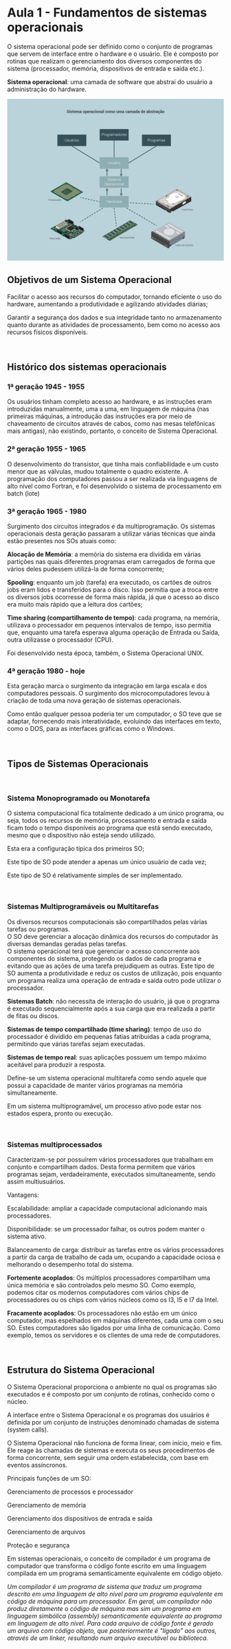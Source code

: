 # Aula 1 - Fundamentos de sistemas operacionais

O sistema operacional pode ser definido como o conjunto de programas que servem de interface entre o hardware e o usuário. Ele é composto por rotinas que realizam o gerenciamento dos diversos componentes do sistema (processador, memória, dispositivos de entrada e saída etc.).

**Sistema operacional**: uma camada de software que abstrai do usuário a administração do hardware.

![Sistema operacional como uma camada de abstração](/media/sistemas_operacionais/sistemaoperacional-camada-de-abstracao.png)

## Objetivos de um Sistema Operacional

Facilitar o acesso aos recursos do computador, tornando eficiente o uso do hardware, aumentando a produtividade e agilizando atividades diárias;

Garantir a segurança dos dados e sua integridade tanto no armazenamento quanto durante as atividades de processamento, bem como no acesso aos recursos físicos disponíveis.

 </br>
 
## Histórico dos sistemas operacionais

### 1ª geração 1945 - 1955

Os usuários tinham completo acesso ao hardware, e as instruções eram introduzidas manualmente, uma a uma, em linguagem de máquina (nas primeiras máquinas, a introdução das instruções era por meio de chaveamento de circuitos através de cabos, como nas mesas telefônicas mais antigas), não existindo, portanto, o conceito de Sistema Operacional.

### 2ª geração 1955 - 1965

O desenvolvimento do transistor, que tinha mais confiabilidade e um custo menor que as válvulas, mudou totalmente o quadro existente. A programação dos computadores passou a ser realizada via linguagens de alto nível como Fortran, e foi desenvolvido o sistema de processamento em batch (lote)

### 3ª geração 1965 - 1980

Surgimento dos circuitos integrados e da multiprogramação. Os sistemas operacionais desta geração passaram a utilizar várias técnicas que ainda estão presentes nos SOs atuais como:

**Alocação de Memória**: a memória do sistema era dividida em várias partições nas quais diferentes programas eram carregados de forma que vários deles pudessem utilizá-la de forma concorrente;

**Spooling**: enquanto um job (tarefa) era executado, os cartões de outros jobs eram lidos e transferidos para o disco. Isso permitia que a troca entre os diversos jobs ocorresse de forma mais rápida, já que o acesso ao disco era muito mais rápido que a leitura dos cartões;

**Time sharing (compartilhamento de tempo)**: cada programa, na memória, utilizava o processador em pequenos intervalos de tempo, isso permitia que, enquanto uma tarefa esperava alguma operação de Entrada ou Saída, outra utilizasse o processador (CPU).

Foi desenvolvido nesta época, também, o Sistema Operacional UNIX.

### 4ª geração 1980 - hoje

Esta geração marca o surgimento da integração em larga escala e dos computadores pessoais. O surgimento dos microcomputadores levou à criação de toda uma nova geração de sistemas operacionais.

Como então qualquer pessoa poderia ter um computador, o SO teve que se adaptar, fornecendo mais interatividade, evoluindo das interfaces em texto, como o DOS, para as interfaces gráficas como o Windows.

 </br>

## Tipos de Sistemas Operacionais

 </br>

### Sistema Monoprogramado ou Monotarefa

O sistema computacional fica totalmente dedicado a um único programa, ou seja, todos os recursos de memória, processamento e entrada e saída ficam todo o tempo disponíveis ao programa que está sendo executado, mesmo que o dispositivo não esteja sendo utilizado.

Esta era a configuração típica dos primeiros SO;

Este tipo de SO pode atender a apenas um único usuário de cada vez;

Este tipo de SO é relativamente simples de ser implementado.

</br>

### Sistemas Multiprogramáveis ou Multitarefas

Os diversos recursos computacionais são compartilhados pelas várias tarefas ou programas.  
O SO deve gerenciar a alocação dinâmica dos recursos do computador às diversas demandas geradas pelas tarefas.  
O sistema operacional terá que gerenciar o acesso concorrente aos componentes do sistema, protegendo os dados de cada programa e evitando que as ações de uma tarefa prejudiquem as outras.
Este tipo de SO aumenta a produtividade e reduz os custos de utilização, pois enquanto um programa realiza uma operação de entrada e saída outro pode utilizar o processador.

**Sistemas Batch**: não necessita de interação do usuário, já que o programa é executado sequencialmente após a sua carga que era realizada a partir de fitas ou discos.

**Sistemas de tempo compartilhado (time sharing)**: tempo de uso do processador é dividido em pequenas fatias atribuídas a cada programa, permitindo que várias tarefas sejam executadas.

**Sistemas de tempo real**: suas aplicações possuem um tempo máximo aceitável para produzir a resposta.

Define-se um sistema operacional multitarefa como sendo aquele que possui a capacidade de manter vários programas na memória simultaneamente.

Em um sistema multiprogramável, um processo ativo pode estar nos estados espera, pronto ou execução.

</br>

### Sistemas multiprocessados

Caracterizam-se por possuírem vários processadores que trabalham em conjunto e compartilham dados. Desta forma permitem que vários programas sejam, verdadeiramente, executados simultaneamente, sendo assim multiusuários.

Vantagens:

Escalabilidade: ampliar a capacidade computacional adicionando mais processadores.

Disponibilidade: se um processador falhar, os outros podem manter o sistema ativo.

Balanceamento de carga: distribuir as tarefas entre os vários processadores a partir da carga de trabalho de cada um, ocupando a capacidade ociosa e melhorando o desempenho total do sistema.

**Fortemente acoplados**: Os múltiplos processadores compartilham uma única memória e são controlados pelo mesmo SO. Como exemplo, podemos citar os modernos computadores com vários chips de processadores ou os chips com vários núcleos como os I3, I5 e I7 da Intel.

**Fracamente acoplados**: Os processadores não estão em um único computador, mas espelhados em máquinas diferentes, cada uma com o seu SO. Estes computadores são ligados por uma linha de comunicação. Como exemplo, temos os servidores e os clientes de uma rede de computadores.

</br>

## Estrutura do Sistema Operacional

O Sistema Operacional proporciona o ambiente no qual os programas são executados e é composto por um conjunto de rotinas, conhecido como o núcleo.

A interface entre o Sistema Operacional e os programas dos usuários é definida por um conjunto de instruções denominado chamadas de sistema (system calls).

O Sistema Operacional não funciona de forma linear, com início, meio e fim. Ele reage às chamadas de sistemas e executa os seus procedimentos de forma concorrente, sem seguir uma ordem estabelecida, com base em eventos assíncronos.

Principais funções de um SO:

Gerenciamento de processos e processador

Gerenciamento de memória

Gerenciamento dos dispositivos de entrada e saída

Gerenciamento de arquivos

Proteção e segurança

Em sistemas operacionais, o conceito de compilador é um programa de computador que transforma o código fonte escrito em uma linguagem compilada em um programa semanticamente equivalente em código objeto.

_Um compilador é um programa de sistema que traduz um programa descrito em uma linguagem de alto nível para um programa equivalente em código de máquina para um processador. Em geral, um compilador não produz diretamente o código de máquina mas sim um programa em linguagem simbólica (assembly) semanticamente equivalente ao programa em linguagem de alto nível. Para cada arquivo de código fonte é gerado um arquivo com código objeto, que posteriormente é "ligado" aos outros, através de um linker, resultando num arquivo executável ou biblioteca._
